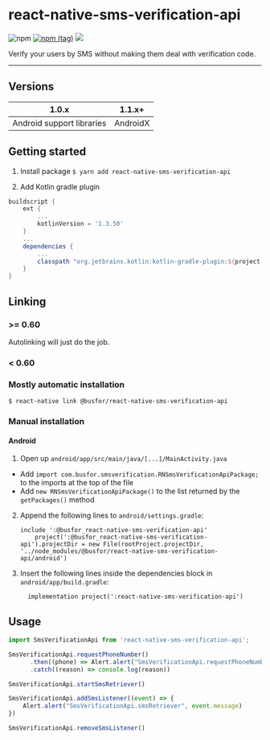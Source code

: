 # react-native-sms-verification-api
![npm](https://img.shields.io/npm/dw/@busfor/react-native-sms-verification-api?style=for-the-badge)
[![npm (tag)](https://img.shields.io/npm/v/@busfor/react-native-sms-verification-api/latest?style=for-the-badge)](https://img.shields.io/npm/v/@busfor/react-native-sms-verification-api/latest?style=for-the-badge)
[![](https://img.shields.io/npm/types/typescript?style=for-the-badge)](https://img.shields.io/npm/types/typescript?style=for-the-badge)

Verify your users by SMS without making them deal with verification code.


---

## Versions

| 1.0.x               			 | 1.1.x+			|
| :-------------------------:| :----------:
| Android support libraries  | AndroidX		|


## Getting started

1. Install package
`$ yarn add react-native-sms-verification-api`

2. Add Kotlin gradle plugin
```gradle
buildscript {
	ext {
		...
		kotlinVersion = '1.3.50'
	}
	...
	dependencies {
		...
		classpath "org.jetbrains.kotlin:kotlin-gradle-plugin:${project.ext.kotlinVersion}"
	}
}
```

## Linking 

### >= 0.60

Autolinking will just do the job.

### < 0.60

### Mostly automatic installation

`$ react-native link @busfor/react-native-sms-verification-api`

### Manual installation

#### Android

1. Open up `android/app/src/main/java/[...]/MainActivity.java`
  - Add `import com.busfor.smsverification.RNSmsVerificationApiPackage;` to the imports at the top of the file
  - Add `new RNSmsVerificationApiPackage()` to the list returned by the `getPackages()` method
2. Append the following lines to `android/settings.gradle`:
  	```
  	include ':@busfor_react-native-sms-verification-api'
		project(':@busfor_react-native-sms-verification-api').projectDir = new File(rootProject.projectDir, '../node_modules/@busfor/react-native-sms-verification-api/android')
  	```
3. Insert the following lines inside the dependencies block in `android/app/build.gradle`:
  	```
      implementation project(':react-native-sms-verification-api')
  	```

## Usage
```javascript
import SmsVerificationApi from 'react-native-sms-verification-api';

SmsVerificationApi.requestPhoneNumber()
      .then((phone) => Alert.alert("SmsVerificationApi.requestPhoneNumber", phone))
      .catch((reason) => console.log(reason))

SmsVerificationApi.startSmsRetriever()

SmsVerificationApi.addSmsListener((event) => {
	Alert.alert("SmsVerificationApi.smsRetriever", event.message)
})

SmsVerificationApi.removeSmsListener()
```
